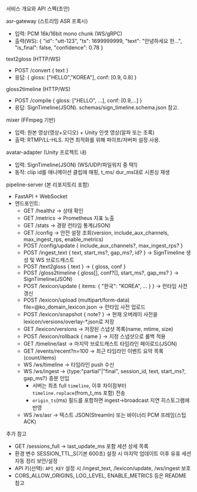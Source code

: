 서비스 개요와 API 스펙(초안)

asr-gateway (스트리밍 ASR 프록시)
- 입력: PCM 16k/16bit mono chunk (WS/gRPC)
- 출력(WS):
  {
    "id": "utt-123",
    "ts": 1699999999,
    "text": "안녕하세요 한…",
    "is_final": false,
    "confidence": 0.78
  }

text2gloss (HTTP/WS)
- POST /convert { text }
- 응답: { gloss: ["HELLO","KOREA"], conf: [0.9, 0.8] }

gloss2timeline (HTTP/WS)
- POST /compile { gloss: ["HELLO", ...], conf: [0.9,...] }
- 응답: SignTimeline(JSON). schemas/sign_timeline.schema.json 참고.

mixer (FFmpeg 기반)
- 입력: 원본 영상(영상+오디오) + Unity 인셋 영상(알파 또는 초록)
- 출력: RTMP/LL-HLS. 지연 최적화를 위해 파이프/저버퍼 설정 사용.

avatar-adapter (Unity 프로젝트 내)
- 입력: SignTimeline(JSON) (WS/UDP/파일워치 중 택1)
- 동작: clip id를 애니메이션 클립에 매핑, t_ms/ dur_ms대로 시퀀싱 재생

pipeline-server (본 리포지토리 포함)
- FastAPI + WebSocket
- 엔드포인트:
  - GET /healthz → 상태 확인
  - GET /metrics → Prometheus 지표 노출
  - GET /stats → 경량 런타임 통계(JSON)
  - GET /config → 안전 설정 조회(version, include_aux_channels, max_ingest_rps, enable_metrics)
  - POST /config/update { include_aux_channels?, max_ingest_rps? }
  - POST /ingest_text { text, start_ms?, gap_ms?, id? } → SignTimeline 생성 및 WS 브로드캐스트
  - POST /text2gloss { text } → { gloss, conf }
  - POST /gloss2timeline { gloss[], conf?[], start_ms?, gap_ms? } → SignTimeline(JSON)
  - POST /lexicon/update { items: { "한국": "KOREA", ... } } → 런타임 사전 갱신
  - POST /lexicon/upload (multipart/form-data) file=@ko_domain_lexicon.json → 런타임 사전 업로드
  - POST /lexicon/snapshot { note? } → 현재 오버레이 사전을 lexicon/versions/overlay-*.json로 저장
  - GET /lexicon/versions → 저장된 스냅샷 목록(name, mtime, size)
  - POST /lexicon/rollback { name } → 지정 스냅샷으로 롤백 적용
  - GET /timeline/last → 마지막 브로드캐스트 타임라인 페이로드(JSON)
  - GET /events/recent?n=100 → 최근 타임라인 이벤트 요약 목록(count/items)
  - WS /ws/timeline → 타임라인 push 수신
  - WS /ws/ingest → {type:"partial"|"final", session_id, text, start_ms?, gap_ms?} 증분 인입
    - 서버는 최초 full `timeline`, 이후 차이점부터 `timeline.replace`(from_t_ms 포함) 전송
    - `origin_ts`(ms) 필드를 포함하면 ingest→broadcast 지연 히스토그램에 반영
  - WS /ws/asr → 텍스트 JSON(StreamIn) 또는 바이너리 PCM 프레임(스텁 ACK)

추가 참고
- GET /sessions_full → last_update_ms 포함 세션 상세 목록
- 환경 변수 SESSION_TTL_S(기본 600초) 설정 시 마지막 업데이트 이후 유휴 세션 자동 정리
보안/설정
- API 키(선택): `API_KEY` 설정 시 /ingest_text, /lexicon/update, /ws/ingest 보호
- CORS_ALLOW_ORIGINS, LOG_LEVEL, ENABLE_METRICS 등은 README 참고
